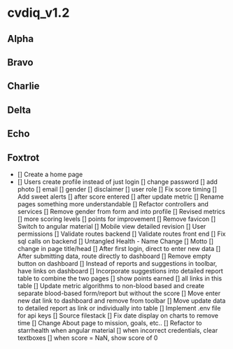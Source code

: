 # cvdiq_v1.2

## Alpha

## Bravo

## Charlie

## Delta

## Echo

## Foxtrot


- [] Create a home page
- [] Users create profile instead of just login
	[] change password
	[] add photo
	[] email
	[] gender
	[] disclaimer
	[] user role
[] Fix score timing
[] Add sweet alerts
	[] after score entered
	[] after update metric
[] Rename pages something more understandable
[] Refactor controllers and services
[] Remove gender from form and into profile
[] Revised metrics
	[] more scoring levels
	[] points for improvement
[] Remove favicon
[] Switch to angular material
[] Mobile view detailed revision
[] User permissions
[] Validate routes backend
[] Validate routes front end
[] Fix sql calls on backend
[] Untangled Health - Name Change
	[] Motto
	[] change in page title/head
[] After first login, direct to enter new data
[] After submitting data, route directly to dashboard
[] Remove empty button on dashboard
[] Instead of reports and suggestions in toolbar, have links on dashboard
[] Incorporate suggestions into detailed report table to combine the two pages
	[] show points earned
	[] all links in this table
[] Update metric algorithms to non-blood based and create separate blood-based form/report but    without the score
[] Move enter new dat link to dashboard and remove from toolbar
[] Move update data to detailed report as link or individually into table
[] Implement .env file for api keys
[] Source filestack
[] Fix date display on charts to remove time
[] Change About page to mission, goals, etc..
[] Refactor to starrhealth when angular material
[] when incorrect credentials, clear textboxes
[] when score = NaN, show score of 0
